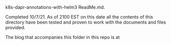 k8s-dapr-annotations-with-helm3 ReadMe.md.

Completed 10/7/21. As of 2100 EST on this date all the contents of this directory have been tested and proven to work with the documents and files provided.

The blog that accompanies this folder in this repo is at 
